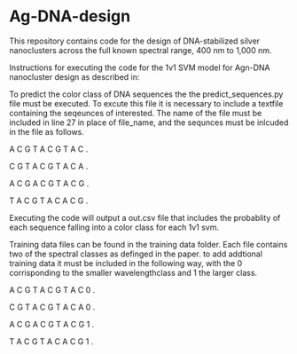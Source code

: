 # Ag-DNA-design
This repository contains code for the design of DNA-stabilized silver nanoclusters across the full known spectral range, 400 nm to 1,000 nm.

Instructions for executing the code for the 1v1 SVM model for Agn-DNA nanocluster design as described in:





To predict the color class of DNA sequences the the predict_sequences.py file must be executed. To excute this file it is necessary to include a textfile
containing the seqeunces of interested. The name of the file must be included in line 27 in place of file_name, and the sequnces must be inlcuded in the 
file as follows. 

A C G T A C G T A C . 

C G T A C G T A C A . 

A C G A C G T A C G . 

T A C G T A C A C G . 

Executing the code will output a out.csv file that includes the probablity of each sequence falling into a color class for each 1v1 svm. 


Training data files can be found in the training data folder. Each file contains two of the spectral classes as definged in the paper.
to add addtional training data it must be included in the following way, with the 0 corrisponding to the smaller wavelengthclass and 1 the larger class. 

A C G T A C G T A C 0 . 

C G T A C G T A C A 0 . 

A C G A C G T A C G 1 . 

T A C G T A C A C G 1 . 

